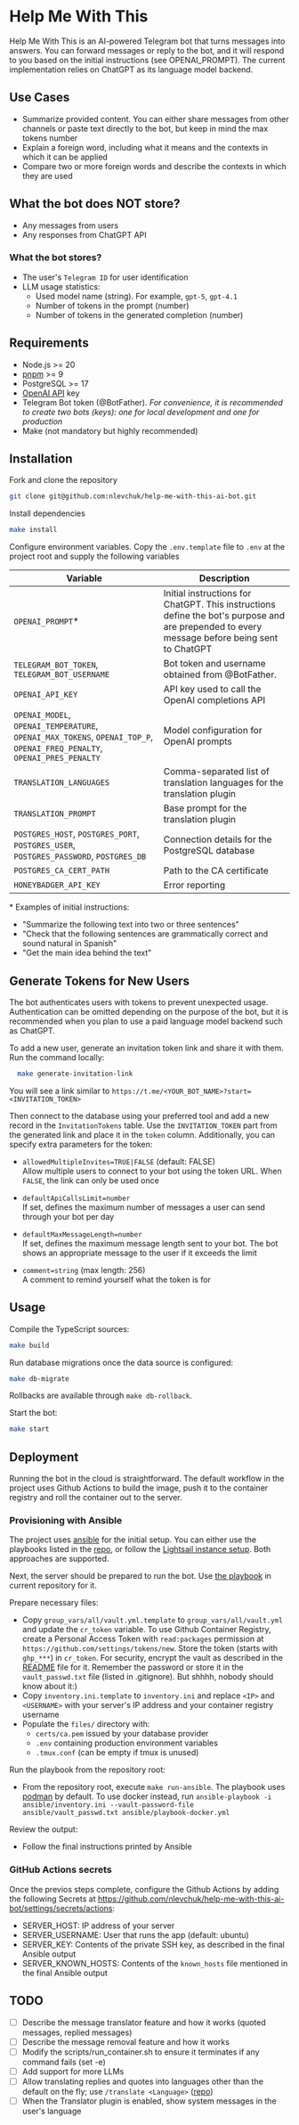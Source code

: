 # Help Me With This

Help Me With This is an AI-powered Telegram bot that turns messages into answers. You can forward messages or reply to the bot, and it will respond to you based on the initial instructions (see OPENAI_PROMPT). The current implementation relies on ChatGPT as its language model backend.

## Use Cases

- Summarize provided content. You can either share messages from other channels or paste text directly to the bot, but keep in mind the max tokens number
- Explain a foreign word, including what it means and the contexts in which it can be applied
- Compare two or more foreign words and describe the contexts in which they are used

## What the bot does NOT store?
- Any messages from users
- Any responses from ChatGPT API

### What the bot stores?
- The user's `Telegram ID` for user identification
- LLM usage statistics:
    - Used model name (string). For example, `gpt-5`, `gpt-4.1`
    - Number of tokens in the prompt (number)
    - Number of tokens in the generated completion (number)

## Requirements

- Node.js >= 20
- [pnpm](https://pnpm.io/) >= 9
- PostgreSQL >= 17
- [OpenAI API](https://platform.openai.com/settings/organization/api-keys) key 
- Telegram Bot token (@BotFather). _For convenience, it is recommended to create two bots (keys): one for local development and one for production_
- Make (not mandatory but highly recommended)

## Installation

Fork and clone the repository

```bash
git clone git@github.com:nlevchuk/help-me-with-this-ai-bot.git
```

Install dependencies

```bash
make install
```

Configure environment variables. Copy the `.env.template` file to `.env` at the project root and supply the following variables
 
| Variable | Description |
| --- | --- |
| `OPENAI_PROMPT`* | Initial instructions for ChatGPT. This instructions define the bot's purpose and are prepended to every message before being sent to ChatGPT |
| `TELEGRAM_BOT_TOKEN`, `TELEGRAM_BOT_USERNAME` | Bot token and username obtained from @BotFather. |
| `OPENAI_API_KEY` | API key used to call the OpenAI completions API |
| `OPENAI_MODEL`, `OPENAI_TEMPERATURE`, `OPENAI_MAX_TOKENS`, `OPENAI_TOP_P`, `OPENAI_FREQ_PENALTY`, `OPENAI_PRES_PENALTY` | Model configuration for OpenAI prompts |
| `TRANSLATION_LANGUAGES` | Comma-separated list of translation languages for the translation plugin |
| `TRANSLATION_PROMPT` | Base prompt for the translation plugin |
| `POSTGRES_HOST`, `POSTGRES_PORT`, `POSTGRES_USER`, `POSTGRES_PASSWORD`, `POSTGRES_DB` | Connection details for the PostgreSQL database |
| `POSTGRES_CA_CERT_PATH` | Path to the CA certificate |
| `HONEYBADGER_API_KEY` | Error reporting |

\* Examples of initial instructions:

- "Summarize the following text into two or three sentences"
- "Check that the following sentences are grammatically correct and sound natural in Spanish"
- "Get the main idea behind the text"

## Generate Tokens for New Users

The bot authenticates users with tokens to prevent unexpected usage. Authentication can be omitted depending on the purpose of the bot, but it is recommended when you plan to use a paid language model backend such as ChatGPT.

To add a new user, generate an invitation token link and share it with them. Run the command locally:

```bash
  make generate-invitation-link
```

You will see a link similar to `https://t.me/<YOUR_BOT_NAME>?start=<INVITATION_TOKEN>`

Then connect to the database using your preferred tool and add a new record in the `InvitationTokens` table. Use the `INVITATION_TOKEN` part from the generated link and place it in the `token` column. Additionally, you can specify extra parameters for the token:

- `allowedMultipleInvites=TRUE|FALSE` (default: FALSE)  
  Allow multiple users to connect to your bot using the token URL. When `FALSE`, the link can only be used once

- `defaultApiCallsLimit=number`   
  If set, defines the maximum number of messages a user can send through your bot per day

- `defaultMaxMessageLength=number`  
  If set, defines the maximum message length sent to your bot. The bot shows an appropriate message to the user if it exceeds the limit

- `comment=string` (max length: 256)  
  A comment to remind yourself what the token is for

## Usage

Compile the TypeScript sources:

```bash
make build
```

Run database migrations once the data source is configured:

```bash
make db-migrate
```
Rollbacks are available through `make db-rollback`.

Start the bot:

```bash
make start
```

## Deployment

Running the bot in the cloud is straightforward. The default workflow in the project uses Github Actions to build the image, push it to the container registry and roll the container out to the server.

### Provisioning with Ansible

The project uses [ansible](https://docs.ansible.com/) for the initial setup. You can either use the playbooks listed in the [repo](https://github.com/nlevchuk/server-configs/tree/main/initial-server-setup/ansible), or follow the [Lightsail instance setup](https://github.com/nlevchuk/server-configs/tree/main/initial-server-setup/lightsail). Both approaches are supported.

Next, the server should be prepared to run the bot. Use [the playbook](/ansible) in current repository for it.

Prepare necessary files:

- Copy `group_vars/all/vault.yml.template` to `group_vars/all/vault.yml` and update the `cr_token` variable. To use Github Container Registry, create a Personal Access Token with `read:packages` permission at `https://github.com/settings/tokens/new`. Store the token (starts with `ghp_***`) in `cr_token`. For security, encrypt the vault as described in the [README](https://github.com/nlevchuk/help-me-with-this-ai-bot/blob/main/ansible/README.md) file for it. Remember the password or store it in the `vault_passwd.txt` file (listed in .gitignore). But shhhh, nobody should know about it:)
- Copy `inventory.ini.template` to `inventory.ini` and replace `<IP>` and `<USERNAME>` with your server's IP address and your container registry username
- Populate the `files/` directory with: 
    - `certs/ca.pem` issued by your database provider
    - `.env` containing production environment variables
    - `.tmux.conf` (can be empty if tmux is unused)

Run the playbook from the repository root:

- From the repository root, execute `make run-ansible`. The playbook uses [podman](https://podman.io/) by default. To use docker instead, run `ansible-playbook -i ansible/inventory.ini --vault-password-file ansible/vault_passwd.txt ansible/playbook-docker.yml`

Review the output:

- Follow the final instructions printed by Ansible

### GitHub Actions secrets

Once the previos steps complete, configure the Github Actions by adding the following Secrets at <https://github.com/nlevchuk/help-me-with-this-ai-bot/settings/secrets/actions>:

  - SERVER_HOST: IP address of your server
  - SERVER_USERNAME: User that runs the app (default: ubuntu)
  - SERVER_KEY: Contents of the private SSH key, as described in the final Ansible output
  - SERVER_KNOWN_HOSTS: Contents of the `known_hosts` file mentioned in the final Ansible output

## TODO

- [ ] Describe the message translator feature and how it works (quoted messages, replied messages)
- [ ] Describe the message removal feature and how it works
- [ ] Modify the scripts/run_container.sh to ensure it terminates if any command fails (set -e)
- [ ] Add support for more LLMs
- [ ] Allow translating replies and quotes into languages other than the default on the fly; use `/translate <Language>` ([repo](https://github.com/nlevchuk/tg-message-translator))
- [ ] When the Translator plugin is enabled, show system messages in the user's language
